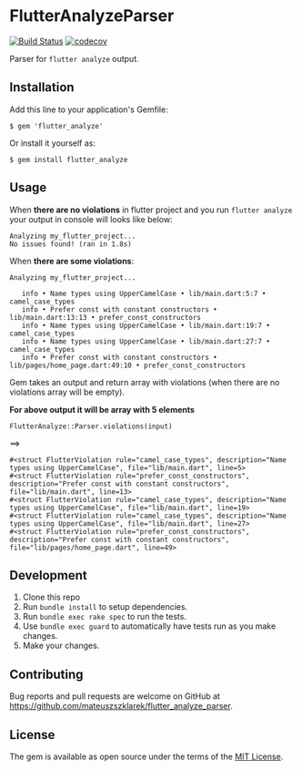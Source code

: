 # FlutterAnalyzeParser

[![Build Status](https://travis-ci.org/mateuszszklarek/flutter-analyze-parser.svg?branch=master)](https://travis-ci.org/mateuszszklarek/flutter-analyze-parser)
[![codecov](https://codecov.io/gh/mateuszszklarek/flutter-analyze-parser/branch/master/graph/badge.svg)](https://codecov.io/gh/mateuszszklarek/flutter-analyze-parser)

Parser for `flutter analyze` output.

## Installation

Add this line to your application's Gemfile:

	$ gem 'flutter_analyze'

Or install it yourself as:

    $ gem install flutter_analyze

## Usage

When **there are no violations** in flutter project and you run `flutter analyze` your output in console will looks like below:

	Analyzing my_flutter_project...
	No issues found! (ran in 1.8s)

When **there are some violations**:

	Analyzing my_flutter_project...
	
	   info • Name types using UpperCamelCase • lib/main.dart:5:7 • camel_case_types
	   info • Prefer const with constant constructors • lib/main.dart:13:13 • prefer_const_constructors
	   info • Name types using UpperCamelCase • lib/main.dart:19:7 • camel_case_types
	   info • Name types using UpperCamelCase • lib/main.dart:27:7 • camel_case_types
	   info • Prefer const with constant constructors • lib/pages/home_page.dart:49:10 • prefer_const_constructors
	   
Gem takes an output and return array with violations (when there are no violations array will be empty).

**For above output it will be array with 5 elements**

	FlutterAnalyze::Parser.violations(input)

==>

```
#<struct FlutterViolation rule="camel_case_types", description="Name types using UpperCamelCase", file="lib/main.dart", line=5>
#<struct FlutterViolation rule="prefer_const_constructors", description="Prefer const with constant constructors", file="lib/main.dart", line=13>
#<struct FlutterViolation rule="camel_case_types", description="Name types using UpperCamelCase", file="lib/main.dart", line=19>
#<struct FlutterViolation rule="camel_case_types", description="Name types using UpperCamelCase", file="lib/main.dart", line=27>
#<struct FlutterViolation rule="prefer_const_constructors", description="Prefer const with constant constructors", file="lib/pages/home_page.dart", line=49>
```

## Development

1. Clone this repo
2. Run `bundle install` to setup dependencies.
3. Run `bundle exec rake spec` to run the tests.
4. Use `bundle exec guard` to automatically have tests run as you make changes.
5. Make your changes.

## Contributing

Bug reports and pull requests are welcome on GitHub at https://github.com/mateuszszklarek/flutter_analyze_parser.

## License

The gem is available as open source under the terms of the [MIT License](https://opensource.org/licenses/MIT).
